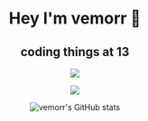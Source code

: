 <div align="center">

# Hey I'm vemorr 👋
## coding things at 13
![](https://komarev.com/ghpvc/?username=vemorr&color=blueviolet)

<img src="https://discord.c99.nl/widget/theme-4/529653075305299988.png"></img>

![vemorr's GitHub stats](https://github-readme-stats-git-masterrstaa-rickstaa.vercel.app/api?username=vemorr&show_icons=true&theme=radical)

</div>
